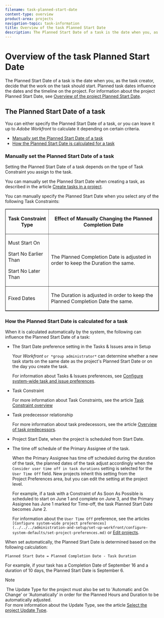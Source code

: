 ```yaml
---
filename: task-planned-start-date
content-type: overview
product-area: projects
navigation-topic: task-information
title: Overview of the task Planned Start Date
description: The Planned Start Date of a task is the date when you, as the task creator, decide that the work on the task should start. Planned task dates influence the dates and the timeline on the project. For information about the project Planned Start Date, see Overview of the project Planned Start Date .
---
```


# Overview of the task Planned Start Date

The Planned Start Date of a task is the date when you, as the task creator, decide that the work on the task should start. Planned task dates influence the dates and the timeline on the project. For information about the project Planned Start Date, see [Overview of the project Planned Start Date](../../../manage-work/projects/planning-a-project/project-planned-start-date.md).

## The Planned Start Date of a task

You can either specify the Planned Start Date of a task, or you can leave it up to *Adobe Workfront* to calculate it depending on certain criteria.&nbsp;

* [Manually set the Planned Start Date of a task](#manually-setting-the-planned-completion-date) 
* [How the Planned Start Date is calculated for a task](#understanding-how-the-planned-completion-date-is-calculated)

### Manually set the Planned Start Date of a task

Setting the Planned Start Date of a task depends on the type of Task Constraint you assign to the task.&nbsp;

You can manually set the Planned Start Date&nbsp;when creating a task, as described in&nbsp;the article [Create tasks in a project](../../../manage-work/tasks/create-tasks/create-tasks-in-project.md).

You can manually specify the Planned Start Date when you select any of the following Task Constraints:&nbsp;

<table border="1" cellspacing="15" cellpadding="1"> 
 <col> 
 <col> 
 <thead> 
  <tr> 
   <th> <p><span class="bold">Task Constraint Type</span> </p> </th> 
   <th> <p><span class="bold">Effect of Manually Changing the Planned Completion Date</span> </p> </th> 
  </tr> 
 </thead> 
 <tbody> 
  <tr> 
   <td> <p>Must Start On</p> <p>Start No Earlier Than</p> <p>Start No Later Than</p> </td> 
   <td> <p><span class="s1">The Planned Completion Date is adjusted in order to keep the Duration the same.</span> </p> </td> 
  </tr> 
  <tr> 
   <td> <p>Fixed Dates</p> </td> 
   <td> <p>The Duration is adjusted in order to keep the Planned Completion Date the same.</p> </td> 
  </tr> 
 </tbody> 
</table>

### How the Planned Start Date is calculated for a task

When it is calculated automatically by the system, the following can influence the Planned Start Date of a task:

* The Start&nbsp;Date preference setting in the Tasks & Issues area in Setup

  Your *Workfront* `or *group administrator*` can determine whether a new task starts on the same date as the project's Planned Start&nbsp;Date or on the day you create the task.

  For information about Tasks &&nbsp;Issues preferences, see [Configure system-wide task and issue preferences](../../../administration-and-setup/set-up-workfront/configure-system-defaults/set-task-issue-preferences.md).

* Task Constraint

  For more information about Task Constraints, see the article [Task Constraint overview](../../../manage-work/tasks/task-constraints/task-constraint-overview.md)

* Task predecessor relationship

  For more information about task predecessors, see the article [Overview of task predecessors](../../../manage-work/tasks/use-prdcssrs/predecessors-overview.md).

* Project Start Date, when the project is scheduled from Start Date.
* The time off schedule of the Primary&nbsp;Assignee of the task.

  When the Primary Assignee has time off scheduled during the duration of the task, the planned dates of the task adjust accordingly when the `Consider user time off in task durations` setting is selected for the `User Time Off` field. New projects inherit this setting from the Project&nbsp;Preferences area, but you can edit the setting at the project level.

  For example, if a task with a Constraint of As Soon As Possible is scheduled to start on June 1 and complete on June 3, and the Primary Assignee has June 1 marked for Time-off, the task Planned Start Date becomes June 2.

  For information about the `User Time Off` preference, see the articles ` [Configure system-wide project preferences](../../../administration-and-setup/set-up-workfront/configure-system-defaults/set-project-preferences.md)` or [Edit projects](../../../manage-work/projects/manage-projects/edit-projects.md).

When set automatically, the Planned Start Date&nbsp;is determined based on the following calculation:&nbsp;

```
Planned Start Date = Planned Completion Date - Task Duration
```

For example, if your task has a Completion Date of September 16 and a duration of 10 days, the Planned Start Date is September 6.

>[!NOTE]
>
>&nbsp;The Update Type for the project must also be&nbsp;set to 'Automatic and On Change' or 'Automatically' in order for the Planned Hours and Duration to be automatically&nbsp;adjusted.   
>For more information about the Update Type, see the article [Select the project Update Type](../../../manage-work/projects/manage-projects/select-project-update-type.md).

